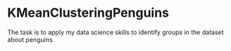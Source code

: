 # KMeanClusteringPenguins
The task is to apply my data science skills to identify groups in the dataset about penguins.
